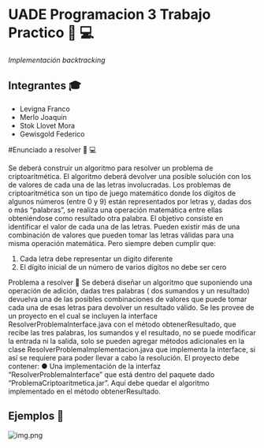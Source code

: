 # UADE Programacion 3 Trabajo Practico 🚀 💻
_Implementación backtracking_

## Integrantes 🎓
* Levigna Franco
* Merlo Joaquin
* Stok Llovet Mora
* Gewisgold Federico


#Enunciado a resolver 🔎 💻

Se deberá construir un algoritmo para resolver un problema de criptoaritmética. El algoritmo
deberá devolver una posible solución con los de valores de cada una de las letras involucradas.
Los problemas de criptoaritmética son un tipo de juego matemático donde los dígitos de algunos
números (entre 0 y 9) están representados por letras y, dadas dos o más “palabras”, se realiza
una operación matemática entre ellas obteniéndose como resultado otra palabra. El objetivo
consiste en identificar el valor de cada una de las letras.
Pueden existir más de una combinación de valores que pueden tomar las letras válidas para una
misma operación matemática. Pero siempre deben cumplir que:
1. Cada letra debe representar un dígito diferente
2. El dígito inicial de un número de varios dígitos no debe ser cero


Problema a resolver 🔎
Se deberá diseñar un algoritmo que suponiendo una operación de adición, dadas tres palabras (
dos sumandos y un resultado) devuelva una de las posibles combinaciones de valores que puede
tomar cada una de esas letras para devolver un resultado válido.
Se les provee de un proyecto en el cual se incluyen la interface ResolverProblemaInterface.java
con el método obtenerResultado, que recibe las tres palabras, los sumandos y el resultado, no
se puede modificar la entrada ni la salida, solo se pueden agregar métodos adicionales en la
clase ResolverProblemaImplementacion.java que implementa la interface, si así se requiere
para poder llevar a cabo la resolución.
El proyecto debe contener:
● Una implementación de la interfaz “ResolverProblemaInterface” que está dentro del
paquete dado “ProblemaCriptoaritmetica.jar”. Aquí debe quedar el algoritmo
implementado en el método obtenerResultado.


## Ejemplos 📝
![img.png](img.png)
